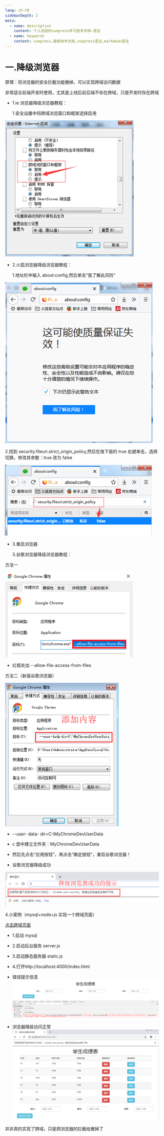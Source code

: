 ```yaml
---
lang: zh-CN
sidebarDepth: 2
meta:
  - name: description
    content: 个人总结的vuepress学习技术文档-语法
  - name: keywords
    content: vuepress,最新技术文档,vuepress语法,markdown语法
---
```


# 一.降级浏览器

原理：将浏览器的安全拦截功能撤掉，可以实现跨域访问数据

非常适合前端开发时使用，尤其是上线后前后端不存在跨域，只是开发时存在跨域

- 1.ie 浏览器降级浏览器教程：

  1.安全设置中将跨域浏览窗口和框架选择启用

![ie跨域](./1.browser/img/1.png)

- 2.火狐浏览器降级浏览器教程：

  1.地址栏中输入 about:config,然后单击“我了解此风险”

![火狐跨域](./1.browser/img/huohu1.png)

2.找到 security.fileuri.strict_origin_policy,然后在值下面的 true 右键单击，选择切换，修改其参数：true 改为 false

![火狐跨域](./1.browser/img/huohu2.png)

- 3.重启浏览器

  3.谷歌浏览器降级浏览器教程：

方法一

![谷歌跨域老版本](./1.browser/img/2.png)

- 红框处加 --allow-file-access-from-files

方法二（新版谷歌浏览器）

![谷歌跨域新版本](./1.browser/img/3.png)

- --user- data- dir=C:\MyChromeDevUserData

- c 盘中建立文件夹：MyChromeDevUserData

* 然后先点击“应用按钮”，再点击“确定按钮”，重启谷歌浏览器！

- 谷歌浏览器降级成功

![谷歌跨域新版本](./1.browser/img/4.png)

4.小案例（mysql+node+js 实现一个跨域页面）

[点击跨域页面](`./eg/index.html`)

- 1.启动 mysql

- 2.启动后台服务 server.js

- 3.启动静态服务器 static.js

- 4.打开http://localhost:4000/index.html

- 错误提示信息
  ![img](./1.browser/img/5.png)

* 浏览器降级访问正常
  ![img](./1.browser/img/6.png)

并非真的实现了跨域，只是把浏览器的拦截给撤掉了
